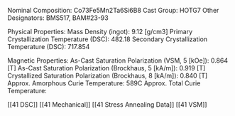 Nominal Composition: Co73Fe­­­5Mn2Ta6Si6B8
Cast Group: HOTG7
Other Designators: BMS517, BAM#23-93
 
Physical Properties:
Mass Density (ingot): 9.12 [g/cm3]
 Primary Crystallization Temperature (DSC): 482.18
Secondary Crystallization Temperature (DSC): 717.854

Magnetic Properties:
As-Cast Saturation Polarization (VSM, 5 [kOe]): 0.864 [T]
As-Cast Saturation Polarization (Brockhaus, 5 [kA/m]): 0.919 [T]
Crystallized Saturation Polarization (Brockhaus, 8 [kA/m]): 0.840 [T]
Approx. Amorphous Curie Temperature: 589C
Approx. Total Curie Temperature: 

[[41 DSC]]
[[41 Mechanical]]
[[41 Stress Annealing Data]]
[[41 VSM]]
